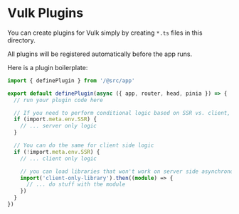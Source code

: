# Vulk Plugins

You can create plugins for Vulk simply by creating `*.ts` files in this directory.

All plugins will be registered automatically before the app runs.

Here is a plugin boilerplate: 

```ts
import { definePlugin } from '/@src/app'

export default definePlugin(async ({ app, router, head, pinia }) => {
  // run your plugin code here

  // If you need to perform conditional logic based on SSR vs. client, you can use
  if (import.meta.env.SSR) {
    // ... server only logic
  }

  // You can do the same for client side logic
  if (!import.meta.env.SSR) {
    // ... client only logic

    // you can load libraries that won't work on server side asynchronously
    import('client-only-library').then((module) => {
      // ... do stuff with the module
    })
  }
})

```